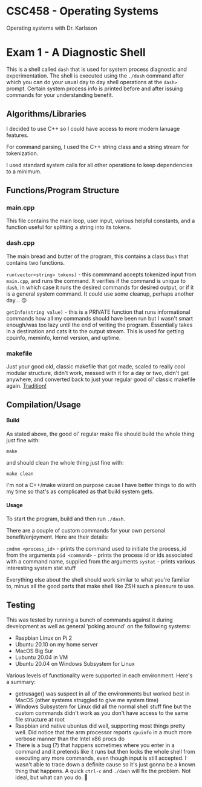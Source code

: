 # CSC458 - Operating Systems
Operating systems with Dr. Karlsson

# Exam 1 - A Diagnostic Shell

This is a shell called `dash` that is used for system process diagnostic and experimentation.
The shell is executed using the `./dash` command after which you can do your usual day to day shell operations at the `dash> ` prompt. Certain system process info is printed before and after issuing commands for your understanding benefit. 

## Algorithms/Libraries

I decided to use C++ so I could have access to more modern lanuage features.

For command parsing, I used the C++ string class and a string stream for tokenization.

I used standard system calls for all other operations to keep dependencies to a minimum.

## Functions/Program Structure

### main.cpp

This file contains the main loop, user input, various helpful constants, and a function useful for splitting a string into its tokens.

### dash.cpp

The main bread and butter of the program, this contains a class `Dash` that contains two functions.

`run(vector<string> tokens)` - this commmand accepts tokenized input from `main.cpp`, and runs the command. It verifies if the command is unique to `dash`, in which case it runs the desired commands for desired output, or if it is a general system command. It could use some cleanup, perhaps another day... 🙃

`getInfo(string value)` - this is a PRIVATE function that runs informational commands how all my commands should have been run but I wasn't smart enough/was too lazy until the end of writing the program. Essentially takes in a destination and cats it to the output stream. This is used for getting cpuinfo, meminfo, kernel version, and uptime. 

### makefile

Just your good old, classic makefile that got made, scaled to really cool modular structure, didn't work, messed with it for a day or two, didn't get anywhere, and converted back to just your regular good ol' classic makefile again. [Tradition!](https://www.youtube.com/watch?v=gRdfX7ut8gw)

## Compilation/Usage

#### Build

As stated above, the good ol' regular make file should build the whole thing just fine with:

`make`

and should clean the whole thing just fine with:

`make clean`

I'm not a C++/make wizard on purpose cause I have better things to do with my time so that's as complicated as that build system gets.

#### Usage

To start the program, build and then run `./dash`.

There are a couple of custom commands for your own personal benefit/enjoyment. Here are their details:

```cmdnm <process_id>``` - prints the command used to initiate the process_id from the arguments
```pid <command>``` - prints the process id or ids associated with a command name, supplied from the arguments
```systat``` - prints various interesting system stat stuff

Everything else about the shell should work similar to what you're familiar to, minus all the good parts that make shell like ZSH such a pleasure to use.

## Testing

This was tested by running a bunch of commands against it during development as well as general 'poking around' on the following systems:

- Raspbian Linux on Pi 2
- Ubuntu 20.10 on my home server
- MacOS Big Sur
- Lubuntu 20.04 in VM
- Ubuntu 20.04 on Windows Subsystem for Linux

Various levels of functionality were supported in each environment. Here's a summary:

- getrusage() was suspect in all of the environments but worked best in MacOS (other systems struggled to give me system time)
- Windows Subsystem for Linux did all the normal shell stuff fine but the custom commands didn't work as you don't have access to the same file structure at root
- Raspbian and native ubuntus did well, supporting most things pretty well. Did notice that the arm processor reports `cpuinfo` in a much more verbose manner than the Intel x86 procs do
- There is a bug (?) that happens sometimes where you enter in a command and it pretends like it runs but then locks the whole shell from executing any more commands, even though input is still accepted. I wasn't able to trace down a definite cause so it's just gonna be a known thing that happens. A quick `ctrl-c` and `./dash` will fix the problem. Not ideal, but what can you do. 🤷


